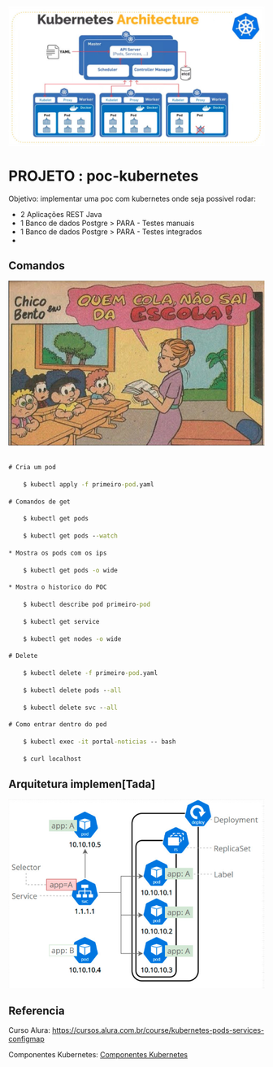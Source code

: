 
<picture>
  <source media="(prefers-color-scheme: dark)" srcset="./docs/banner.jpeg">
  <source media="(prefers-color-scheme: light)" srcset="./docs/banner.jpeg">
  <img alt="Shows an illustrated sun in light color mode and a moon with stars in dark color mode." src="./docs/banner.jpeg">
</picture>


# PROJETO : poc-kubernetes

Objetivo: implementar uma poc com kubernetes onde seja possivel rodar:

- 2 Aplicações REST Java
- 1 Banco de dados Postgre > PARA - Testes manuais
- 1 Banco de dados Postgre > PARA - Testes integrados
- 

## Comandos

![img](./docs/quem-nao-cola.jpeg)

```cmd

# Cria um pod

    $ kubectl apply -f primeiro-pod.yaml

# Comandos de get

    $ kubectl get pods

    $ kubectl get pods --watch

* Mostra os pods com os ips

    $ kubectl get pods -o wide

* Mostra o historico do POC

    $ kubectl describe pod primeiro-pod

    $ kubectl get service

    $ kubectl get nodes -o wide

# Delete 

    $ kubectl delete -f primeiro-pod.yaml

    $ kubectl delete pods --all

    $ kubectl delete svc --all

# Como entrar dentro do pod

    $ kubectl exec -it portal-noticias -- bash

    $ curl localhost

```

## Arquitetura implemen[Tada]

![img](./docs/arquitetura.jpeg)


## Referencia

Curso Alura: https://cursos.alura.com.br/course/kubernetes-pods-services-configmap

Componentes Kubernetes: [Componentes Kubernetes](./README--Componentes_Kubernetes--.md)

